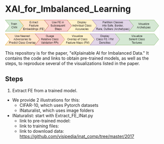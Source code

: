 # XAI_for_Imbalanced_Learning

![Framework](/framework1.png)

This repository is for the paper, "eXplainable AI for Imbalanced Data."
It contains the code and links to obtain pre-trained models, as well as the steps, to reproduce several of the visualizations listed in the paper.
## Steps
1. Extract FE from a trained model.
  - We provide 2 illustrations for this:
    - CIFAR-10, which uses Pytorch datasets
    - INaturalist, which uses image folders
  - INaturalist: start with Extract_FE_INat.py
    - link to pre-trained model: 
    - link to training files:
    - link to download data: https://github.com/visipedia/inat_comp/tree/master/2017





